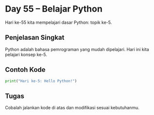 # Day 55 – Belajar Python

Hari ke-55 kita mempelajari dasar Python: topik ke-5.

## Penjelasan Singkat

Python adalah bahasa pemrograman yang mudah dipelajari. Hari ini kita pelajari konsep ke-5.

## Contoh Kode

```python
print("Hari ke-5: Hello Python!")
```

## Tugas

Cobalah jalankan kode di atas dan modifikasi sesuai kebutuhanmu.
